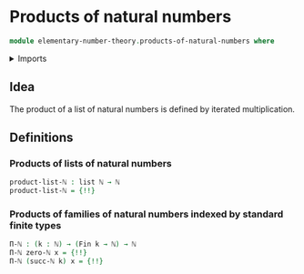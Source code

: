 # Products of natural numbers

```agda
module elementary-number-theory.products-of-natural-numbers where
```

<details><summary>Imports</summary>

```agda
open import elementary-number-theory.multiplication-natural-numbers
open import elementary-number-theory.natural-numbers

open import foundation.coproduct-types
open import foundation.unit-type

open import lists.lists

open import univalent-combinatorics.standard-finite-types
```

</details>

## Idea

The product of a list of natural numbers is defined by iterated multiplication.

## Definitions

### Products of lists of natural numbers

```agda
product-list-ℕ : list ℕ → ℕ
product-list-ℕ = {!!}
```

### Products of families of natural numbers indexed by standard finite types

```agda
Π-ℕ : (k : ℕ) → (Fin k → ℕ) → ℕ
Π-ℕ zero-ℕ x = {!!}
Π-ℕ (succ-ℕ k) x = {!!}
```
